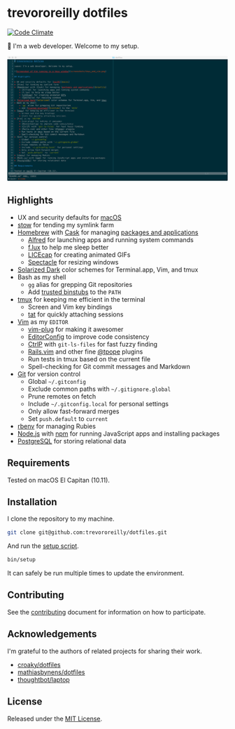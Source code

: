# trevororeilly dotfiles

[![Code Climate][gpa]][codeclimate]

:wave: I'm a web developer. Welcome to my setup.

![Screenshot of Vim running in a tmux window](screenshots/tmux_and_vim.png)

## Highlights

* UX and security defaults for [macOS][macos]
* [stow] for tending my symlink farm
* [Homebrew] with [Cask] for managing [packages and applications][brewfile]
    * [Alfred] for launching apps and running system commands
    * [f.lux] to help me sleep better
    * [LICEcap] for creating animated GIFs
    * [Spectacle] for resizing windows
* [Solarized Dark][solarized] color schemes for Terminal.app, Vim, and tmux
* Bash as my shell
    * `gg` alias for grepping Git repositories
    * Add [trusted binstubs][binstubs] to the `PATH`
* [tmux] for keeping me efficient in the terminal
    * Screen and Vim key bindings
    * [tat] for quickly attaching sessions
* [Vim] as my `EDITOR`
    * [vim-plug] for making it awesomer
    * [EditorConfig] to improve code consistency
    * [CtrlP] with `git-ls-files` for fast fuzzy finding
    * [Rails.vim] and other fine [@tpope] plugins
    * Run tests in tmux based on the current file
    * Spell-checking for Git commit messages and Markdown
* [Git] for version control
    * Global `~/.gitconfig`
    * Exclude common paths with `~/.gitignore.global`
    * Prune remotes on fetch
    * Include `~/.gitconfig.local` for personal settings
    * Only allow fast-forward merges
    * Set `push.default` to `current`
* [rbenv] for managing Rubies
* [Node.js] with [npm] for running JavaScript apps and installing packages
* [PostgreSQL] for storing relational data

## Requirements

Tested on macOS El Capitan (10.11).

## Installation

I clone the repository to my machine.

```sh
git clone git@github.com:trevororeilly/dotfiles.git
```

And run the [setup script][setup].

```sh
bin/setup
```

It can safely be run multiple times to update the environment.

## Contributing

See the [contributing] document for information on how to
participate.

## Acknowledgements

I'm grateful to the authors of related projects for sharing their work.

* [croaky/dotfiles][croaky]
* [mathiasbynens/dotfiles][mathiasbynens]
* [thoughtbot/laptop][thoughtbot]

## License

Released under the [MIT License](LICENSE).

[@tpope]: https://github.com/tpope
[Alfred]: https://www.alfredapp.com
[Cask]: https://caskroom.github.io
[CtrlP]: https://github.com/kien/ctrlp.vim
[EditorConfig]: http://editorconfig.org
[Git]: https://git-scm.com
[Homebrew]: http://brew.sh
[LICEcap]: http://www.cockos.com/licecap
[Node.js]: https://nodejs.org
[PostgreSQL]: https://www.postgresql.org
[Rails.vim]: https://github.com/tpope/vim-rails
[Spectacle]: https://www.spectacleapp.com
[Vim]: http://www.vim.org
[binstubs]: https://twitter.com/tpope/status/165631968996900865
[brewfile]: Brewfile
[codeclimate]: https://codeclimate.com/github/trevororeilly/dotfiles
[contributing]: CONTRIBUTING.md
[croaky]: https://github.com/croaky/dotfiles
[f.lux]: https://justgetflux.com
[gpa]: https://codeclimate.com/github/trevororeilly/dotfiles/badges/gpa.svg
[macOS]: bin/macos
[mathiasbynens]: https://github.com/mathiasbynens/dotfiles
[npm]: https://www.npmjs.com
[rbenv]: https://github.com/rbenv/rbenv
[setup]: bin/setup
[solarized]: http://chriskempson.github.io/base16/#solarized
[stow]: https://www.gnu.org/software/stow
[tat]: stowage/.bin/tat
[thoughtbot]: https://github.com/thoughtbot/laptop
[tmux]: https://tmux.github.io
[vim-plug]: https://github.com/junegunn/vim-plug
